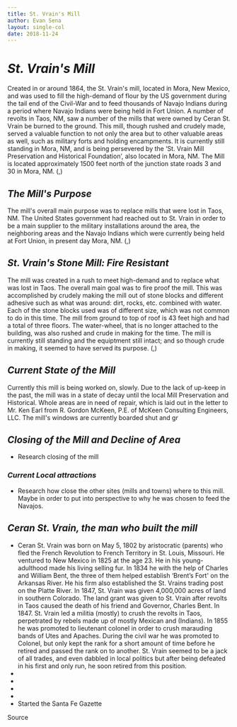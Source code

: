 ```yaml
---
title: St. Vrain's Mill
author: Evan Sena
layout: single-col
date: 2018-11-24
---
```


# *St. Vrain's Mill*
 Created in or around 1864, the St. Vrain's mill, located in Mora, New Mexico, and was used to fill the high-demand of flour by the US government during the tail end of the Civil-War and to feed thousands of Navajo Indians during a period where Navajo Indians were being held in Fort Union. A number of revolts in Taos, NM, saw a number of the mills that were owned by Ceran St. Vrain be burned to the ground. This mill, though rushed and crudely made, served a valuable function to not only the area but to other valuable areas as well, such as military forts and holding encampments.  It is currently still standing in Mora, NM, and is being persevered by the ‘St. Vrain Mill Preservation and Historical Foundation’, also located in Mora, NM. The Mill is located approximately 1500 feet north of the junction state roads 3 and 30 in Mora, NM. (,)

## *The Mill's Purpose*
The mill's overall main purpose was to replace mills that were lost in Taos, NM. The United States government had reached out to St. Vrain in order to be a main supplier to the military installations around the area, the neighboring areas and the Navajo Indians which were currently being held at Fort Union, in present day Mora, NM. (,)

## *St. Vrain's Stone Mill: Fire Resistant*
 The mill was created in a rush to meet high-demand and to replace what was lost in Taos. The overall main goal was to fire proof the mill. This was accomplished by crudely making the mill out of stone blocks and different adhesive such as what was around: dirt, rocks, etc. combined with water. Each of the stone blocks used was of different size, which was not common to do in this time.  The mill from ground to top of roof is 43 feet high and had a total of three floors. The water-wheel, that is no longer attached to the building, was also rushed and crude in making for the time. The mill is currently still standing and the equiptment still intact; and so though crude in making, it seemed to have served its purpose. (,)

## *Current State of the Mill*
Currently this mill is being worked on, slowly. Due to the lack of up-keep in the past, the mill was in a state of decay until the local Mill Preservation and Historical. Whole areas are in need of repair, which is laid out in the letter to Mr. Ken Earl from R. Gordon McKeen, P.E. of McKeen Consulting Engineers, LLC. The mill's windows are currently boarded shut and gr

## *Closing of the Mill and Decline of Area*
- Research closing of the mill


### *Current Local attractions*
- Research how close the other sites (mills and towns) where to this mill. Maybe in order to put into perspective to why he was chosen to feed the Navajos.

## *Ceran St. Vrain, the man who built the mill*
- Ceran St. Vrain was born on May 5, 1802 by aristocratic (parents) who fled the French Revolution to French Territory in St. Louis, Missouri. He ventured to New Mexico in 1825 at the age 23. He in his young-adulthood made his living selling fur. In 1834 he with the help of Charles and William Bent, the three of them helped establish ‘Brent’s Fort' on the Arkansas River. He his firm also established the St. Vrains trading post on the Platte River. In 1847, St. Vrain was given 4,000,000 acres of land in southern Colorado. The land grant was given to St. Vrain after revolts in Taos caused the death of his friend and Governor, Charles Bent. In 1847. St. Vrain led a militia (mostly) to crush the revolts in Taos, perpetrated by rebels made up of mostly Mexican and (Indians). In 1855 he was promoted to lieutenant colonel in order to crush marauding bands of Utes and Apaches. During the civil war he was promoted to Colonel, but only kept the rank for a short amount of time before he retired and passed the rank on to another. St. Vrain seemed to be a jack of all trades, and even dabbled in local politics but after being defeated in his first and only run, he soon retired from this position.
-
-
-
-
- Started the Santa Fe Gazette








Source
